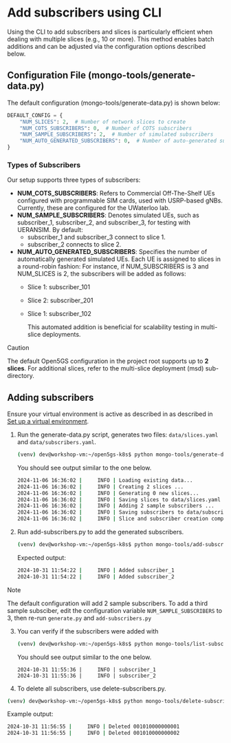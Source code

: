 # Add subscribers using CLI

Using the CLI to add subscribers and slices is particularly efficient when dealing with multiple slices (e.g., 10 or more). This method enables batch additions and can be adjusted via the configuration options described below.

## Configuration File (mongo-tools/generate-data.py)
The default configuration (mongo-tools/generate-data.py) is shown below:

```python
DEFAULT_CONFIG = {
    "NUM_SLICES": 2,  # Number of network slices to create
    "NUM_COTS_SUBSCRIBERS": 0,  # Number of COTS subscribers
    "NUM_SAMPLE_SUBSCRIBERS": 2,  # Number of simulated subscribers
    "NUM_AUTO_GENERATED_SUBSCRIBERS": 0,  # Number of auto-generated subscribers (for MSD deployment only)
}
```

### Types of Subscribers

Our setup supports three types of subscribers:

- **NUM_COTS_SUBSCRIBERS**: Refers to Commercial Off-The-Shelf UEs configured with programmable SIM cards, used with USRP-based gNBs. Currently, these are configured for the UWaterloo lab.
- **NUM_SAMPLE_SUBSCRIBERS**: Denotes simulated UEs, such as subscriber_1, subscriber_2, and subscriber_3, for testing with UERANSIM. By default:
  - subscriber_1 and subscriber_3 connect to slice 1.
  - subscriber_2 connects to slice 2.
- **NUM_AUTO_GENERATED_SUBSCRIBERS**: Specifies the number of automatically generated simulated UEs. Each UE is assigned to slices in a round-robin fashion: For instance, if NUM_SUBSCRIBERS is 3 and NUM_SLICES is 2, the subscribers will be added as follows:
  - Slice 1: subscriber_101
  - Slice 2: subscriber_201
  - Slice 1: subscriber_102

    This automated addition is beneficial for scalability testing in multi-slice deployments.

> [!CAUTION] 
> The default Open5GS configuration in the project root supports up to **2 slices**. For additional slices, refer to the multi-slice deployment (msd) sub-directory.

## Adding subscribers
Ensure your virtual environment is active as described in as described in [Set up a virtual environment](README.md#1-set-up-a-virtual-environment).

1. Run the generate-data.py script, generates two files: `data/slices.yaml` and `data/subscribers.yaml`.

    ```bash
    (venv) dev@workshop-vm:~/open5gs-k8s$ python mongo-tools/generate-data.py 
    ```
    You should see output similar to the one below.
    ```bash
    2024-11-06 16:36:02 |     INFO | Loading existing data...
    2024-11-06 16:36:02 |     INFO | Creating 2 slices ...
    2024-11-06 16:36:02 |     INFO | Generating 0 new slices...
    2024-11-06 16:36:02 |     INFO | Saving slices to data/slices.yaml
    2024-11-06 16:36:02 |     INFO | Adding 2 sample subscribers ...
    2024-11-06 16:36:02 |     INFO | Saving subscribers to data/subscribers.yaml
    2024-11-06 16:36:02 |     INFO | Slice and subscriber creation complete.
    ```
2. Run add-subscribers.py to add the generated subscribers.

    ```bash
    (venv) dev@workshop-vm:~/open5gs-k8s$ python mongo-tools/add-subscribers.py 
    ```
    Expected output:

    ```bash
    2024-10-31 11:54:22 |     INFO | Added subscriber_1
    2024-10-31 11:54:22 |     INFO | Added subscriber_2
    ```

> [!NOTE]
> The default configuration will add 2 sample subscribers. To add a third sample subsciber, edit the configuration variable `NUM_SAMPLE_SUBSCRIBERS` to 3, then re-run `generate.py` and `add-subscribers.py`

3. You can verify if the subscribers were added with
   ```bash
   (venv) dev@workshop-vm:~/open5gs-k8s$ python mongo-tools/list-subscribers.py 
   ```
   You should see output similar to the one below.
   ```
   2024-10-31 11:55:36 |     INFO | subscriber_1
   2024-10-31 11:55:36 |     INFO | subscriber_2
   ```
4.	To delete all subscribers, use delete-subscribers.py.
```bash
(venv) dev@workshop-vm:~/open5gs-k8s$ python mongo-tools/delete-subscribers.py 
```
Example output:
```bash
2024-10-31 11:56:55 |     INFO | Deleted 001010000000001
2024-10-31 11:56:55 |     INFO | Deleted 001010000000002
```
